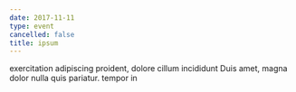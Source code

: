 ```yaml
---
date: 2017-11-11
type: event
cancelled: false
title: ipsum
---
```

exercitation adipiscing proident, dolore cillum incididunt Duis amet, magna dolor nulla quis pariatur. tempor in